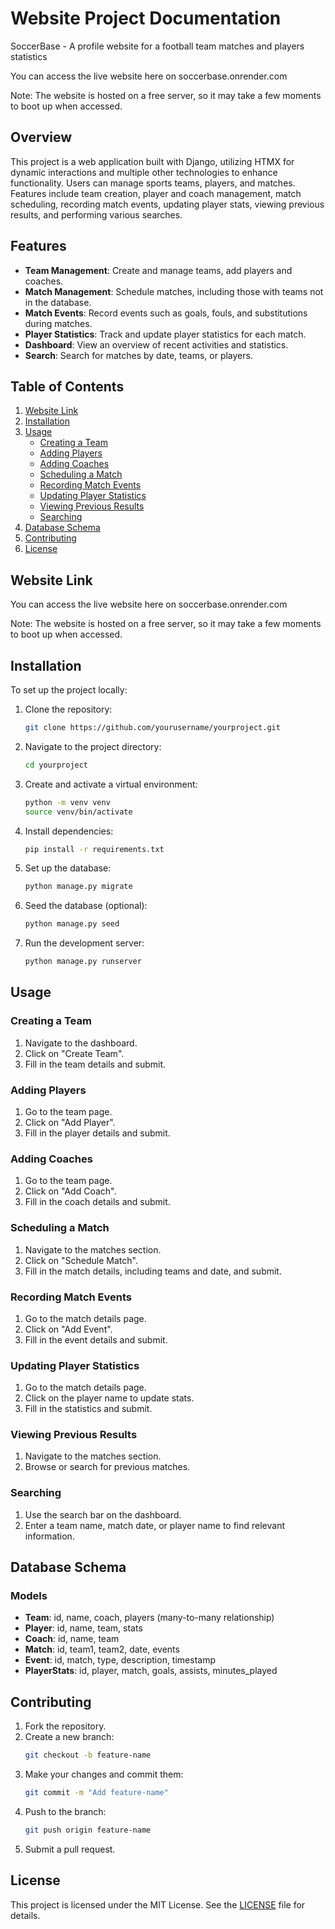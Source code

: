 # Website Project Documentation
SoccerBase - A profile website for a football team matches and players statistics

You can access the live website here on soccerbase.onrender.com

Note: The website is hosted on a free server, so it may take a few moments to boot up when accessed.

## Overview

This project is a web application built with Django, utilizing HTMX for dynamic interactions and multiple other technologies to enhance functionality. Users can manage sports teams, players, and matches. Features include team creation, player and coach management, match scheduling, recording match events, updating player stats, viewing previous results, and performing various searches.

## Features

- **Team Management**: Create and manage teams, add players and coaches.
- **Match Management**: Schedule matches, including those with teams not in the database.
- **Match Events**: Record events such as goals, fouls, and substitutions during matches.
- **Player Statistics**: Track and update player statistics for each match.
- **Dashboard**: View an overview of recent activities and statistics.
- **Search**: Search for matches by date, teams, or players.

## Table of Contents

1. [Website Link](#website-link)
1. [Installation](#installation)
2. [Usage](#usage)
   - [Creating a Team](#creating-a-team)
   - [Adding Players](#adding-players)
   - [Adding Coaches](#adding-coaches)
   - [Scheduling a Match](#scheduling-a-match)
   - [Recording Match Events](#recording-match-events)
   - [Updating Player Statistics](#updating-player-statistics)
   - [Viewing Previous Results](#viewing-previous-results)
   - [Searching](#searching)
3. [Database Schema](#database-schema)
4. [Contributing](#contributing)
5. [License](#license)

## Website Link
You can access the live website here on soccerbase.onrender.com

Note: The website is hosted on a free server, so it may take a few moments to boot up when accessed.

## Installation

To set up the project locally:

1. Clone the repository:
   ```sh
   git clone https://github.com/yourusername/yourproject.git
   ```
2. Navigate to the project directory:
   ```sh
   cd yourproject
   ```
3. Create and activate a virtual environment:
   ```sh
   python -m venv venv
   source venv/bin/activate
   ```
4. Install dependencies:
   ```sh
   pip install -r requirements.txt
   ```
5. Set up the database:
   ```sh
   python manage.py migrate
   ```
6. Seed the database (optional):
   ```sh
   python manage.py seed
   ```
7. Run the development server:
   ```sh
   python manage.py runserver
   ```

## Usage

### Creating a Team
1. Navigate to the dashboard.
2. Click on "Create Team".
3. Fill in the team details and submit.

### Adding Players
1. Go to the team page.
2. Click on "Add Player".
3. Fill in the player details and submit.

### Adding Coaches
1. Go to the team page.
2. Click on "Add Coach".
3. Fill in the coach details and submit.

### Scheduling a Match
1. Navigate to the matches section.
2. Click on "Schedule Match".
3. Fill in the match details, including teams and date, and submit.

### Recording Match Events
1. Go to the match details page.
2. Click on "Add Event".
3. Fill in the event details and submit.

### Updating Player Statistics
1. Go to the match details page.
2. Click on the player name to update stats.
3. Fill in the statistics and submit.

### Viewing Previous Results
1. Navigate to the matches section.
2. Browse or search for previous matches.

### Searching
1. Use the search bar on the dashboard.
2. Enter a team name, match date, or player name to find relevant information.

## Database Schema

### Models
- **Team**: id, name, coach, players (many-to-many relationship)
- **Player**: id, name, team, stats
- **Coach**: id, name, team
- **Match**: id, team1, team2, date, events
- **Event**: id, match, type, description, timestamp
- **PlayerStats**: id, player, match, goals, assists, minutes_played

## Contributing

1. Fork the repository.
2. Create a new branch:
   ```sh
   git checkout -b feature-name
   ```
3. Make your changes and commit them:
   ```sh
   git commit -m "Add feature-name"
   ```
4. Push to the branch:
   ```sh
   git push origin feature-name
   ```
5. Submit a pull request.

## License

This project is licensed under the MIT License. See the [LICENSE](LICENSE) file for details.
